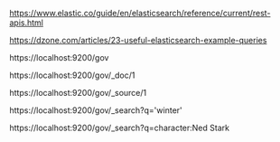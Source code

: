 
<!-- APis -->

https://www.elastic.co/guide/en/elasticsearch/reference/current/rest-apis.html


https://dzone.com/articles/23-useful-elasticsearch-example-queries

https://localhost:9200/gov

https://localhost:9200/gov/_doc/1

https://localhost:9200/gov/_source/1

https://localhost:9200/gov/_search?q='winter'

https://localhost:9200/gov/_search?q=character:Ned Stark
